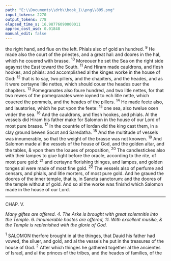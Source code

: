 ```yaml
---
path: "E:\\Documents\\drb\\book_1\\png\\895.png"
input_tokens: 2270
output_tokens: 778
elapsed_time_s: 16.98776090000011
approx_cost_usd: 0.01848
manual_edit: false
---
```

the right hand, and fiue on the left. Phials also of gold an hundred. <sup>9</sup> He made also the court of the priestes, and a great hal: and doores in the hal, which he couered with brasse. <sup>10</sup> Moreouer he set the Sea on the right side agaynst the East toward the South. <sup>11</sup> And Hiram made cauldrons, and flesh hookes, and phials: and accomplished al the kinges worke in the house of God: <sup>12</sup> that is to say, two pillers, and the chapiters, and the heades, and as it were certayne litle nettes, which should couer the heades ouer the chapiters. <sup>13</sup> Pomegranates also foure hundred, and two litle nettes, for that two rewes of the pomegranates were ioyned to ech litle nette, which couered the pommels, and the heades of the pillers. <sup>14</sup> He made feete also, and lauatories, which he put vpon the feete: <sup>15</sup> one sea, also twelue oxen vnder the sea. <sup>16</sup> And the cauldrons, and flesh hookes, and phials. Al the vessels did Hiram his father make for Salomon in the house of our Lord of most pure brasse. <sup>17</sup> In the countrie of Iordan did the king cast them, in a clay ground bewen Socot and Saredatha. <sup>18</sup> And the multitude of vessels was innumerable, so that the weight of the brasse was not knowen. <sup>19</sup> And Salomon made al the vessels of the house of God, and the golden altar, and the tables, & vpon them the loaues of proposition, <sup>20</sup> The candlestickes also with their lampes to giue light before the oracle, according to the rite, of most pure gold: <sup>21</sup> and certayne florishing thinges, and lampes, and golden tonges al were made of most fine gold. <sup>22</sup> The vessels also of perfume and censars, and phials, and litle morters, of most pure gold. And he graued the doores of the inner temple, that is, in Sancta sanctorum: and the doores of the temple without of gold. And so al the worke was finishd which Salomon made in the house of our Lord.

<hr>

CHAP. V.

*Many giftes are offered. 4. The Arke is brought with great solemnitie into the Temple. 6. Innumerable hostes are offered, 11. With excellent musike, & the Temple is replenished with the glorie of God.*

<sup>1</sup> SALOMON therfore brought in al the thinges, that Dauid his father had vowed, the siluer, and gold, and al the vessels he put in the treasures of the house of God. <sup>2</sup> After which thinges he gathered together al the ancientes of Israel, and al the princes of the tribes, and the heades of families, of the

[^1]: *ar pom-melis*